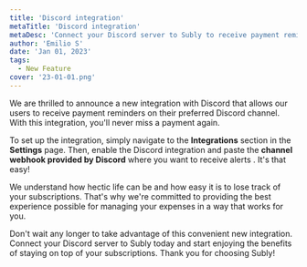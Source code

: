 ```yaml
---
title: 'Discord integration'
metaTitle: 'Discord integration'
metaDesc: 'Connect your Discord server to Subly to receive payment reminders and never miss a payment.'
author: 'Emilio S'
date: 'Jan 01, 2023'
tags:
  - New Feature
cover: '23-01-01.png'
---
```


We are thrilled to announce a new integration with Discord that allows our users to receive payment reminders on their preferred Discord channel. With this integration, you'll never miss a payment again.

To set up the integration, simply navigate to the **Integrations** section in the **Settings** page. Then, enable the Discord integration and paste the **channel webhook provided by Discord** where you want to receive alerts . It's that easy!

We understand how hectic life can be and how easy it is to lose track of your subscriptions. That's why we're committed to providing the best experience possible for managing your expenses in a way that works for you.

Don't wait any longer to take advantage of this convenient new integration. Connect your Discord server to Subly today and start enjoying the benefits of staying on top of your subscriptions. Thank you for choosing Subly!
